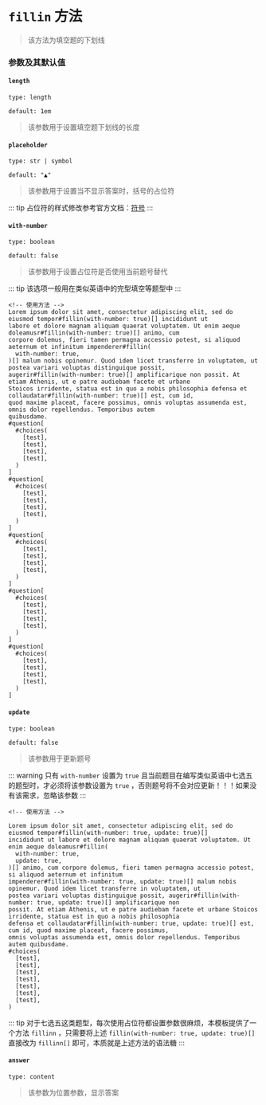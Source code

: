 # `fillin` 方法

>该方法为填空题的下划线

### 参数及其默认值

#### `length`

`type: length`

`default: 1em`

>该参数用于设置填空题下划线的长度

#### `placeholder`

`type: str | symbol`

`default: "▲"`
>该参数用于设置当不显示答案时，括号的占位符

::: tip
占位符的样式修改参考官方文档：[符号](https://typst.app/docs/reference/symbols/)
:::

#### `with-number`

`type: boolean`

`default: false`
>该参数用于设置占位符是否使用当前题号替代

::: tip
该选项一般用在类似英语中的完型填空等题型中
:::

```typst
<!-- 使用方法 -->
Lorem ipsum dolor sit amet, consectetur adipiscing elit, sed do eiusmod tempor#fillin(with-number: true)[] incididunt ut
labore et dolore magnam aliquam quaerat voluptatem. Ut enim aeque doleamusr#fillin(with-number: true)[] animo, cum
corpore dolemus, fieri tamen permagna accessio potest, si aliquod aeternum et infinitum impenderer#fillin(
  with-number: true,
)[] malum nobis opinemur. Quod idem licet transferre in voluptatem, ut postea variari voluptas distinguique possit,
augerir#fillin(with-number: true)[] amplificarique non possit. At etiam Athenis, ut e patre audiebam facete et urbane
Stoicos irridente, statua est in quo a nobis philosophia defensa et collaudatar#fillin(with-number: true)[] est, cum id,
quod maxime placeat, facere possimus, omnis voluptas assumenda est, omnis dolor repellendus. Temporibus autem
quibusdame.
#question[
  #choices(
    [test],
    [test],
    [test],
    [test],
  )
]
#question[
  #choices(
    [test],
    [test],
    [test],
    [test],
  )
]
#question[
  #choices(
    [test],
    [test],
    [test],
    [test],
  )
]
#question[
  #choices(
    [test],
    [test],
    [test],
    [test],
  )
]
#question[
  #choices(
    [test],
    [test],
    [test],
    [test],
  )
]
```

#### `update`

`type: boolean`

`default: false`
>该参数用于更新题号

::: warning
只有 `with-number` 设置为 `true` 且当前题目在编写类似英语中七选五的题型时，才必须将该参数设置为 `true` ，否则题号将不会对应更新！！！如果没有该需求，忽略该参数
:::

```typst
<!-- 使用方法 -->

Lorem ipsum dolor sit amet, consectetur adipiscing elit, sed do eiusmod tempor#fillin(with-number: true, update: true)[]
incididunt ut labore et dolore magnam aliquam quaerat voluptatem. Ut enim aeque doleamusr#fillin(
  with-number: true,
  update: true,
)[] animo, cum corpore dolemus, fieri tamen permagna accessio potest, si aliquod aeternum et infinitum
impenderer#fillin(with-number: true, update: true)[] malum nobis opinemur. Quod idem licet transferre in voluptatem, ut
postea variari voluptas distinguique possit, augerir#fillin(with-number: true, update: true)[] amplificarique non
possit. At etiam Athenis, ut e patre audiebam facete et urbane Stoicos irridente, statua est in quo a nobis philosophia
defensa et collaudatar#fillin(with-number: true, update: true)[] est, cum id, quod maxime placeat, facere possimus,
omnis voluptas assumenda est, omnis dolor repellendus. Temporibus autem quibusdame.
#choices(
  [test],
  [test],
  [test],
  [test],
  [test],
  [test],
  [test],
)

```
::: tip
 对于七选五这类题型，每次使用占位符都设置参数很麻烦，本模板提供了一个方法 `fillinn` ，只需要将上述 `fillin(with-number: true, update: true)[]` 直接改为 `fillinn[]` 即可，本质就是上述方法的语法糖
:::

#### `answer`

`type: content`

>该参数为位置参数，显示答案